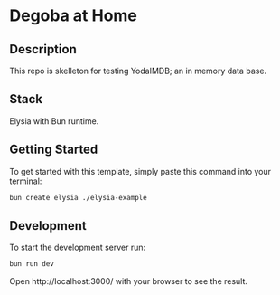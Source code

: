 # Degoba at Home 

## Description
This repo is skelleton for testing YodaIMDB; an in memory data base. 

## Stack
Elysia with Bun runtime.

## Getting Started
To get started with this template, simply paste this command into your terminal:
```bash
bun create elysia ./elysia-example
```

## Development
To start the development server run:
```bash
bun run dev
```

Open http://localhost:3000/ with your browser to see the result.